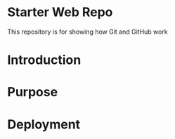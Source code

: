 # Starter Web Repo

This repository is for showing how Git and GitHub work

# Introduction

# Purpose

# Deployment
